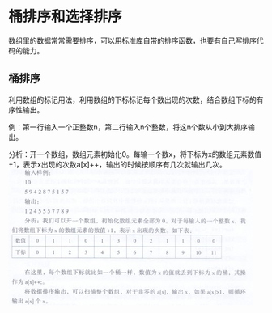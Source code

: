 # 桶排序和选择排序
数组里的数据常常需要排序，可以用标准库自带的排序函数，也要有自己写排序代码的能力。

## 桶排序
利用数组的标记用法，利用数组的下标标记每个数出现的次数，结合数组下标的有序性输出。

例：第一行输入一个正整数n，第二行输入n个整数，将这n个数从小到大排序输出。

分析：开一个数组，数组元素初始化0。每输一个数x，将下标为x的数组元素数值+1，表示x出现的次数a[x]++，输出的时候按顺序有几次就输出几次。
![输入图片说明](/imgs/2025-04-01/vq6RQg1fSxSrMXyY.jpeg)


<!--stackedit_data:
eyJoaXN0b3J5IjpbLTYwNDgxNDUyNywxNjU3MDc0MjQ0XX0=
-->